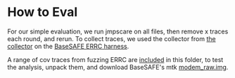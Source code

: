 # How to Eval

For our simple evaluation, we run jmpscare on all files, then remove x traces each round, and rerun.
To collect traces, we used the collector from [the collector](../collection) on the [BaseSAFE ERRC harness](https://github.com/fgsect/BaseSAFE/tree/master/examples/errc).

A range of cov traces from fuzzing ERRC are [included](./cov.zip) in this folder, to test the analysis, unpack them, and download BaseSAFE's mtk [modem_raw.img](https://github.com/fgsect/BaseSAFE/raw/master/examples/modem_raw.img).